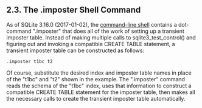 ## 2\.3\. The .imposter Shell Command



As of SQLite 3\.16\.0 (2017\-01\-02\), the [command\-line shell](cli.html) contains
a dot\-command ".imposter" that does all of the work of setting up a
transient imposter table.
Instead of making multiple calls to sqlite3\_test\_control() and figuring
out and invoking a compatible CREATE TABLE statement, a transient
imposter table can be constructed as follows:




```
.imposter t1bc t2

```


Of course, substitute the desired index and imposter table names in
place of the "t1bc" and "t2" shown in the example.
The ".imposter" command reads the schema of the "t1bc" index, uses
that information to construct a compatible CREATE TABLE statement for
the imposter table, then makes all the necessary calls to create the
transient imposter table automatically.



